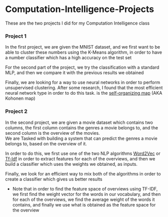 # Computation-Intelligence-Projects
These are the two projects I did for my Computation Intelligence class
### Project 1 
In the first project, we are given the MNIST dataset, and we first want to be able to cluster these numbers using the K-Means algorithm, in order to have a number classifier which has a high accuracy on the test set

For the second part of the project, we try the classification with a standard MLP, and then we compare it with the previous results we obtained

Finally, we are looking for a way to use neural networks in order to perform unsupervised clustering. After some research, I found that the most efficient neural network type in order to do this task. is the [self-organizing map](https://en.wikipedia.org/wiki/Self-organizing_map) (AKA Kohonen map) 

### Project 2 
In the second project, we are given a movie dataset which contains two columns, the first column contains the genres a movie belongs to, and the second column is the overview of the movies.\
We are Tasked with building a system that can predict the genres a movie belongs to, based on the overview of it.

In order to do this, we first use one of the two NLP algorithms [Word2Vec](https://en.wikipedia.org/wiki/Word2vec) or [Tf-Idf](https://en.wikipedia.org/wiki/Tf%E2%80%93idf) in order to extract features for each of the overviews, and then we build a classifier which uses the weights we obtained, as inputs. 

Finally, we look for an efficient way to mix both of the algorithms in order to create a classifier which gives us better results  

* Note that in order to find the feature space of overviews using TF-IDF, we first find the weight vector for the words in our vocabulary, and then for each of the overviews, we find the average weight of the words it contains, and finally we use what is obtained as the feature space for the overview
